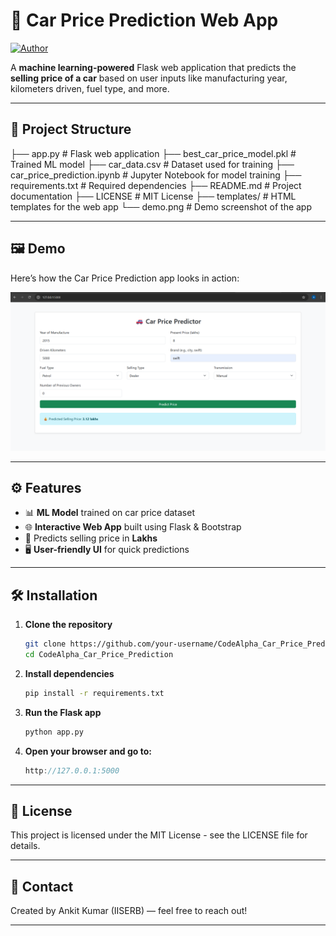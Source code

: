 # 🚗 Car Price Prediction Web App
[![Author](https://img.shields.io/badge/Author-AnkitKumarIISERB-blue?style=flat-square&logo=github)](https://github.com/AnkitKumarIISERB)

A **machine learning-powered** Flask web application that predicts the **selling price of a car** based on user inputs like manufacturing year, kilometers driven, fuel type, and more.

---

## 📂 Project Structure

├── app.py # Flask web application
├── best_car_price_model.pkl # Trained ML model
├── car_data.csv # Dataset used for training
├── car_price_prediction.ipynb # Jupyter Notebook for model training
├── requirements.txt # Required dependencies
├── README.md # Project documentation
├── LICENSE # MIT License
├── templates/ # HTML templates for the web app
└── demo.png # Demo screenshot of the app
 
---

## 🖼 Demo

Here’s how the Car Price Prediction app looks in action:

![Car Price Prediction Demo](demo.png)

---

## ⚙ Features

- 📊 **ML Model** trained on car price dataset
- 🌐 **Interactive Web App** built using Flask & Bootstrap
- 🔮 Predicts selling price in **Lakhs**
- 🖥 **User-friendly UI** for quick predictions

---

## 🛠 Installation

1. **Clone the repository**
   ```bash
   git clone https://github.com/your-username/CodeAlpha_Car_Price_Prediction.git
   cd CodeAlpha_Car_Price_Prediction
2. **Install dependencies**

   ```bash
   pip install -r requirements.txt
3. **Run the Flask app**

   ```bash
   python app.py
4. **Open your browser and go to:**

   ```cpp
   http://127.0.0.1:5000

---

## 📜 License

This project is licensed under the MIT License - see the LICENSE file for details.

---

## 📧 Contact

Created by Ankit Kumar (IISERB) — feel free to reach out!

---
